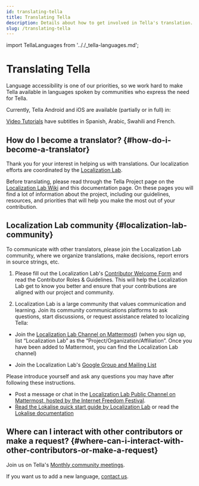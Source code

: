 ```yaml
---
id: translating-tella
title: Translating Tella
description: Details about how to get involved in Tella's translation.
slug: /translating-tella
---
```

import TellaLanguages from '.././_tella-languages.md';


# Translating Tella

Language accessibility is one of our priorities, so we work hard to make Tella available in languages spoken by communities who express the need for Tella.

Currently, Tella Android and iOS are available (partially or in full) in:


<TellaLanguages/>


[Video Tutorials](/video-tutorials) have subtitles in Spanish, Arabic, Swahili and French.

## How do I become a translator? {#how-do-i-become-a-translator}
Thank you for your interest in helping us with translations. Our localization efforts are coordinated by the [Localization Lab](https://www.localizationlab.org/). 

Before translating, please read through the Tella Project page on the [Localization Lab Wiki](https://wiki.localizationlab.org/index.php/Tella) and this documentation page. On these pages you will find a lot of information about the project, including our guidelines, resources, and priorities that will help you make the most out of your contribution.

## Localization Lab community {#localization-lab-community}
To communicate with other translators, please join the Localization Lab community, where we organize translations, make decisions, report errors in source strings, etc. 

1. Please fill out the Localization Lab's [Contributor Welcome Form](https://docs.google.com/forms/d/e/1FAIpQLSfgXL7UbC6eVk7YMg_gidFnBre3a6liYSnAuhiPmtSybubNWA/viewform) and read the Contributor Roles & Guidelines. This will help the Localization Lab get to know you better and ensure that your contributions are aligned with our project and community.

2. Localization Lab is a large community that values communication and learning. Join its community communications platforms to ask questions, start discussions, or request assistance related to localizing Tella:

* Join the [Localization Lab Channel on Mattermost](https://internetfreedomfestival.org/wiki/index.php/IFF_Mattermost))
(when you sign up, list “Localization Lab” as the “Project/Organization/Affiliation”. Once you have been added to Mattermost, you can find the Localization Lab channel) 


* Join the Localization Lab's [Google Group and Mailing List](https://groups.google.com/g/OTFl10n)

Please introduce yourself and ask any questions you may have after following these instructions.
- Post a message or chat in the [Localization Lab Public Channel on Mattermost, hosted by the Internet Freedom Festival](https://community.internetfreedomfestival.org/community/channels/localization-lab-chat).
- [Read the Lokalise quick start guide by Localization Lab](https://docs.google.com/document/d/1h3Fa9FbVAzHXKgS_H28LmycY3ujjCgQl-oOwVuIy2IA/edit) or read the [Lokalise documentation](https://docs.lokalise.com/en/)

## Where can I interact with other contributors or make a request? {#where-can-i-interact-with-other-contributors-or-make-a-request}

Join us on Tella's [Monthly community meetings](/community-meetings).

If you want us to add a new language, [contact us](/contact-us).

